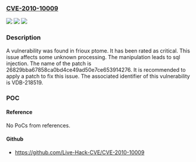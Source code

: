 ### [CVE-2010-10009](https://cve.mitre.org/cgi-bin/cvename.cgi?name=CVE-2010-10009)
![](https://img.shields.io/static/v1?label=Product&message=ptome&color=blue)
![](https://img.shields.io/static/v1?label=Version&message=%3D%20n%2Fa%20&color=brighgreen)
![](https://img.shields.io/static/v1?label=Vulnerability&message=CWE-89%20SQL%20Injection&color=brighgreen)

### Description

A vulnerability was found in frioux ptome. It has been rated as critical. This issue affects some unknown processing. The manipulation leads to sql injection. The name of the patch is 26829bba67858ca0bd4ce49ad50e7ce653914276. It is recommended to apply a patch to fix this issue. The associated identifier of this vulnerability is VDB-218519.

### POC

#### Reference
No PoCs from references.

#### Github
- https://github.com/Live-Hack-CVE/CVE-2010-10009

